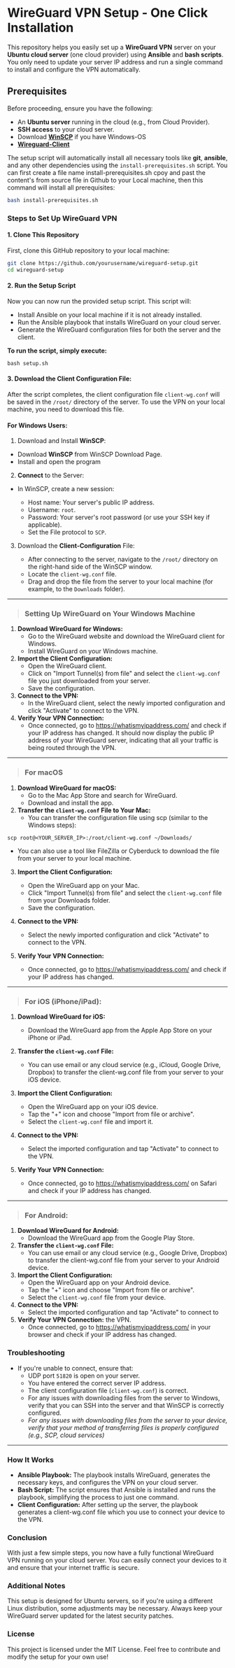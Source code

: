 # WireGuard VPN Setup - One Click Installation

This repository helps you easily set up a **WireGuard VPN** server on your **Ubuntu cloud server** (one cloud provider) using **Ansible** and **bash scripts**. You only need to update your server IP address and run a single command to install and configure the VPN automatically.

## Prerequisites

Before proceeding, ensure you have the following:
- An **Ubuntu server** running in the cloud (e.g., from Cloud Provider).
- **SSH access** to your cloud server.
- Download **[WinSCP](https://winscp.net/download/WinSCP-6.3.5-Setup.exe/download)**  if you have Windows-OS 
- **[Wireguard-Client](https://download.wireguard.com/windows-client/)**

The setup script will automatically install all necessary tools like **git**, **ansible**, and any other dependencies using the `install-prerequisites.sh` script. You can first create a file name install-prerequisites.sh cpoy and past the content's from source file in Github to your Local machine, then this command will install all prerequisites: 

```bash
bash install-prerequisites.sh
```

### Steps to Set Up WireGuard VPN

#### 1. Clone This Repository

First, clone this GitHub repository to your local machine:

```bash
git clone https://github.com/yourusername/wireguard-setup.git
cd wireguard-setup
```

#### 2. Run the Setup Script
Now you can now run the provided setup script. This script will:

+ Install Ansible on your local machine if it is not already installed.
+ Run the Ansible playbook that installs WireGuard on your cloud server.
+ Generate the WireGuard configuration files for both the server and the client.

**To run the script, simply execute:**
```
bash setup.sh
```
#### 3.  **Download** the Client Configuration File: 
After the script completes, the client configuration file `client-wg.conf` will be saved in the `/root/` directory of the server. To use the VPN on your local machine, you need to download this file.
 #### For Windows Users:
1.  Download and Install **WinSCP**:
   + Download **WinSCP** from WinSCP Download Page.
   + Install and open the program

2. **Connect** to the Server:

+ In WinSCP, create a new session:

   * Host name: Your server's public IP address.
   * Username: `root`.
   * Password: Your server's root password (or use your SSH key if applicable).
   * Set the File protocol to `SCP`.

3. Download the **Client-Configuration** File:

   + After connecting to the server, navigate to the `/root/` directory on the right-hand side of the WinSCP window.
   + Locate the `client-wg.conf` file.
   + Drag and drop the file from the server to your local machine (for example, to the `Downloads` folder).
------------ 
> ### Setting Up WireGuard on Your Windows Machine
 1. **Download WireGuard for Windows:**
    * Go to the WireGuard website and download the WireGuard client for Windows.
    * Install WireGuard on your Windows machine.
2. **Import the Client Configuration:**
   * Open the WireGuard client.
   * Click on "Import Tunnel(s) from file" and select the `client-wg.conf` file you just downloaded from your server.
   * Save the configuration.
3. **Connect to the VPN:**
   * In the WireGuard client, select the newly imported configuration and click "Activate" to connect to the VPN.
4. **Verify Your VPN Connection:**
   * Once connected, go to https://whatismyipaddress.com/ and check if your IP address has changed. It should now display the public IP address of your WireGuard server, indicating that all your traffic is being routed through the VPN.
------------
> ### For macOS
1. **Download WireGuard for macOS:**
   + Go to the Mac App Store and search for WireGuard.
   + Download and install the app.
2. **Transfer the `client-wg.conf` File to Your Mac:**
   + You can transfer the configuration file using scp (similar to the Windows steps):
```
scp root@<YOUR_SERVER_IP>:/root/client-wg.conf ~/Downloads/
```

   + You can also use a tool like FileZilla or Cyberduck to download the file from your server to your local machine.
3. **Import the Client Configuration:**
   * Open the WireGuard app on your Mac.

   + Click "Import Tunnel(s) from file" and select the `client-wg.conf` file from your Downloads folder.
   + Save the configuration.
4. **Connect to the VPN:**
   + Select the newly imported configuration and click "Activate" to connect to the VPN.
5. **Verify Your VPN Connection:**
   + Once connected, go to https://whatismyipaddress.com/ and check if your IP address has changed.
------
> ### For iOS (iPhone/iPad):
1. **Download WireGuard for iOS:**
   + Download the WireGuard app from the Apple App Store on your iPhone or iPad.

2. **Transfer the `client-wg.conf` File:**
   + You can use email or any cloud service (e.g., iCloud, Google Drive, Dropbox) to transfer the client-wg.conf file from your server to your iOS device.
3. **Import the Client Configuration:** 
   + Open the WireGuard app on your iOS device.
   + Tap the "+" icon and choose "Import from file or archive".
   + Select the `client-wg.conf` file and import it.
4. **Connect to the VPN:**
   + Select the imported configuration and tap "Activate" to connect to the VPN.
5. **Verify Your VPN Connection:**
   + Once connected, go to https://whatismyipaddress.com/ on Safari and check if your IP address has changed.
-----
> ### For Android:
1. **Download WireGuard for Android:**
   + Download the WireGuard app from the Google Play Store.
2. **Transfer the `client-wg.conf` File:**
   + You can use email or any cloud service (e.g., Google Drive, Dropbox) to transfer the client-wg.conf file from your server to your Android device.
3. **Import the Client Configuration:**
   + Open the WireGuard app on your Android device.
   + Tap the "+" icon and choose "Import from file or archive".
   + Select the `client-wg.conf` file from your device.
4. **Connect to the VPN:**
   + Select the imported configuration and tap "Activate" to connect to 
5. **Verify Your VPN Connection:**
the VPN.
   + Once connected, go to https://whatismyipaddress.com/ in your browser and check if your IP address has changed.







### Troubleshooting

+ If you're unable to connect, ensure that:
   * UDP port `51820` is open on your server.
   * You have entered the correct server IP address.
   * The client configuration file (`client-wg.conf`) is correct.
   * For any issues with downloading files from the server to Windows, verify that you can SSH into the server and that WinSCP is correctly configured.
   * *For any issues with downloading files from the server to your device, verify that your method of transferring files is properly configured (e.g., SCP, cloud services)*

----------------------

### How It Works
+ **Ansible Playbook:** The playbook installs WireGuard, generates the necessary keys, and configures the VPN on your cloud server.
+ **Bash Script:** The script ensures that Ansible is installed and runs the playbook, simplifying the process to just one command.
+ **Client Configuration:** After setting up the server, the playbook generates a client-wg.conf file which you use to connect your device to the VPN.

### Conclusion
With just a few simple steps, you now have a fully functional WireGuard VPN running on your cloud server. You can easily connect your devices to it and ensure that your internet traffic is secure.

### Additional Notes
This setup is designed for Ubuntu servers, so if you're using a different Linux distribution, some adjustments may be necessary.
Always keep your WireGuard server updated for the latest security patches.
### License
This project is licensed under the MIT License. Feel free to contribute and modify the setup for your own use!

